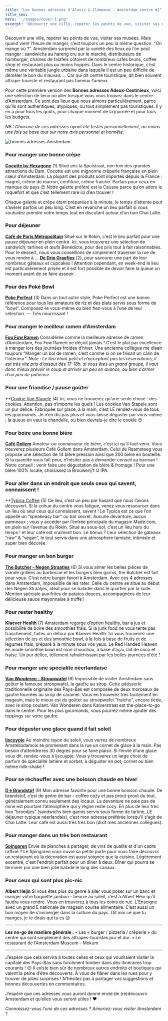 ```yaml
---
title: "Les bonnes adresses d'Alexis & Clémence - Amsterdam centre #1"
title_seo: ''
hero: './images/cover-1.png'
excerpt: 'Découvrir une ville, repérer les points de vue, visiter ses musées. Mais quand vient l’heure de manger, c’est toujours un peu la même question. “On mange où ?”. Amsterdam surprend par la variété des lieux où l’on peut manger : sandwichs au hareng cru sur le marché, distributeurs de hamburger, chaînes de falafels côtoient de'
---
```


Découvrir une ville, repérer les points de vue, visiter ses musées. Mais quand vient l’heure de manger, c’est toujours un peu la même question. “On mange où ?”. Amsterdam surprend par la variété des lieux où l’on peut manger : sandwichs au hareng cru sur le marché, distributeurs de hamburger, chaînes de falafels côtoient de nombreux cafés bruns, coffee shop et restaurant plus ou moins huppés. Dans le centre historique, c’est même une véritable jungle urbaine dans laquelle il est un peu difficile de démêler le bon du mauvais ... Car qui dit centre touristique, dit bien souvent attrape-touriste et restaurant pas fameux-fameux.

Pour cette première version des **Bonnes adresses Adeux-Cestmieux**, voici une sélection de lieux où aller lorsque vous vous trouvez dans le centre d’Amsterdam. Ce sont des lieux que nous aimons particulièrement, parce qu’ils sont authentiques, atypiques, ou tout simplement pas touristiques. Il y en a pour tous les goûts, pour chaque moment de la journée et pour tous les budgets.

_NB : Chacune de ces adresses ayant été testés personnellement, au moins une fois se base tout sur notre avis personnel et honnête._

<img alt="bonnes adresses Amsterdam" src="./images/bonnes-adresses.png">

### Pour manger une bonne crêpe

**[Cocotte by Hexagone](https://www.cocotte-hexagone.com/)** (1)
Situé ans la Spuistraat, non loin des grandes attractions du Dam, Cocotte est une mignonne crêperie française en plein cœur d’Amsterdam. La plupart des produits sont importés depuis la France : magret, crême de marron, confiture, crême fraiche. Parfais pour ceux en manque du pays 😉 Notre galette préféré est la Causse parce qu’on adore le roquefort et que c’est tellement rare ici d’en trouver !

Chaque galette et crêpe étant préparées à la minute, le temps d’attente peut s’avérer parfois un peu long. C’est en revanche un lieu parfait si vous souhaitez prendre votre temps tout en discutant autour d’un bon Chai Latte.

### Pour déjeuner

**[Café de Paris Métropolitain](http://www.cafe-de-paris.nl/)**
Situé sur le Rokin, c’est le lieu parfait pour une pause déjeuner en plein centre. Ici, vous trouverez une sélection de sandwich, tartines et œufs Bénédicte, pour des prix tout à fait raisonnables.
Pour le dessert, nous vous conseillons de simplement traverser la rue de vous rendre à ...
**[De Drie Graefjes](https://www.dedriegraefjes.nl/)** (2), pour savourer une part de leur nombreux gâteaux et cupcakes ! Attention cependant, en week-end le lieu est particulièrement prisée et il est fort possible de devoir faire la queue un moment avant de se faire asseoir.

### Pour des Poké Bowl

**[Poke Perfect](https://pokeperfect.nl/)** (3)
Dans un tout autre style, Poke Perfect est une bonne référence pour tous les amateurs de riz et des plats servis sous forme de “bowl”. Composez-le vous-même ou bien fiez-vous à l’une de leur sélection.
— Très nourrissant !

### Pour manger le meilleur ramen d’Amsterdam

**[Fou Fow Ramen](http://www.foufow.nl/)**
Considérée comme la meilleure adresse de ramen d’Amsterdam, Fou Fow Ramen ne déçoit jamais ! C’est le plat par excellence à manger lors des journées froides d’hiver. Une ancienne collègue me disait toujours “Manger un bol de ramen, c’est comme si on se faisait un câlin de l’intérieur”.
_Note : Le lieu étant petit et n’acceptant pas les réservations, il est très vite pris d’assaut dès 17-18h. si vous êtes un grand groupe, il vaut donc mieux prévoir le coup et arriver un peu en avance, ou bien s’armer d’un peu de patience._

### Pour une friandise / pause goûter

\*\*[Cookie Van Stapele](http://vanstapele.com/eng.php) (4)
Ici, vous ne trouverez qu’une seule chose : des cookies. Attention, pas n’importe les quels ! Les cookies Van Stapele sont un pur délice. Fabriquée sur place, à la main, c’est LE rendez-vous de tous les gourmands. Je n’en dis pas plus et vous laisse déguster par vous-même ; la queue en vaut la chandelle, ou bien devrais-je dire le cookie 😉

### Pour boire une bonne bière

**[Café Gollem](https://cafegollem.nl/)**
Amateur ou connaisseur de bière, c’est ici qu’il faut venir. Vous trouverez plusieurs Café Gollem dans Amsterdam. Celui de Raamsteeg vous propose une sélection de 14 bière pression ainsi que 200 bière en bouteille. Si la quantité vous fait peur, n’hésiter pas à demander conseil au barman ! Notre conseil : venir faire une dégustation de bière & fromage ! Pour une bière 100% locale, choisissez la Brouwerij't IJ IPA.

### Pour aller dans un endroit que seuls ceux qui savent, connaissent !

\*\*[Typica Coffee](http://www.typicacoffee.nl) (5)
Ce lieu, c’est un peu par hasard que nous l’avons découvert. Si la cohue du centre vous fatigue, venez vous ressourcer dans un lieu où seul ceux qui connaissent, savent ! Le Typica est ce que l’on appelle un “speakeasy bar” ou bar secret. Aucune devanture, aucun panneaux ; vous y accéder par l’entrée principale du magasin Made.com, en plein sur l’avenue du Rokin. Situé au sous-sol, c’est un lieu hors du temps ! et leur café est vraiment bon. Le bonus ? Leur sélection de gateaux “raw” & “vegan”, le tout servis dans une atmosphere tamisée, intimiste et super bien décorée.

### Pour manger un bon burger

**[The Butcher - Negen Straatjes](http://the-butcher.com/ninestreets/gallery/?lang=en)** (6)
Si vous aimer les belles pièces de viande grillées au barbecue et les burgers bien garnis, the Butcher est fait pour vous. C’est notre burger favori à Amsterdam. Avec ces 4 adresses dans Amsterdam, impossible de les rater. Celle du centre se situe au début des Negen Straatjes, idéal pour se balader dans le quartier par la suite. Mention spéciale aux frites de patates douces, accompagnées de leur délicieuse sauce mayonnaise à truffe !

### Pour rester healthy

**[Klaever Health](http://www.klaever-health.nl/)** (7)
Amsterdam regorge d’option healthy, bar à jus et possibilité de boire des smoothies frais. Si la junk food ne vous tente pas franchement, faites un détour par Klaever Health. Ici vous trouverez une sélection de jus et des smoothie bowl, à la fois à base de fruits et de legumes frais, préparé à la minute sous vos yeux. Le Red Handed Heaven en mode smoothie bowl est mon chouchou, à base d’açaï, lait de coco et fraise. Un pur délice, tellement rafraîchissant par les belles journées d'été !

### Pour manger une spécialité néerlandaise

**[Van Wonderen - Stroopwafel](http://www.vanwonderenstroopwafels.nl/)** (8)
Impossible de visiter Amsterdam sans goûter la fameuse stroopwafel, la gaufre au sirop. Cette pâtisserie traditionnelle originaire des Pays-Bas est composée de deux morceaux de gaufre fourrées au sirop de caramel. Vous en trouverez très facilement en magasin, mais le mieux est de goûter au stroopwafel “fraiche”, encore tiède, avec le sirop coulant. Van Wonderen dans Kalverstraat est the-place-to-go dans le centre. Pour les plus gourmands, vous pourrez même ajouter des toppings sur votre gaufre.

### Pour déguster une glace quand il fait soleil

**[Ijscuypje](http://www.ijscuypje.nl/)**
Au moindre rayon de soleil, vous verrez de nombreux Amstellodamois se promenant dans la rue un cornet de glace à la main. Pas besoin d’attendre les 30 degrés pour se faire plaisir. Si l’envie d’une glace vous dit, rendez-vous à Ijscuypje. Vous y trouverez un large choix de parfum de spécialité laitière et sorbet, à déguster en pot, cornet ou bien même milk-shake !

### Pour se réchauffer avec une boisson chaude en hiver

**[D e Brandstof](http://www.bar-brandstof.nl/)** (9)
Mon adresse favorite pour une bonne boisson chaude. De brandstof, c’est de genre de bar - coffee cozy et pas prout-prout du tout, généralement connu seulement des locaux. La devanture ne paie pas de mine est pourtant l’atmosphère qui y règne reste cozy. En plus de leur très bon “broodjes” (sandwichs bien garnis servis sous forme de tartine, LE déjeuner typique néerlandais), c’est mon adresse préférée lorsqu’il s’agit de Chai Latte. Leur café est aussi très très bon (dixit mes anciennes collègues).

### Pour manger dans un très bon restaurant

**[Spingaren](https://spingaren.nl/)**
Envie de planches à partager, de vins de qualité et d'un cadre raffiné ? Le Spingaren vous ouvre sa petite porte pour vous faire découvrir un restaurant où la décoration est aussi soignée que la cuisine. Légèrement excentré, c'est l'endroit parfait pour un dîner à deux. Dîner qui pourra se terminer par une bien jolie balade le long des canaux.

### Pour ceux qui sont plus pic-nic

**Albert Heijn**
Si vous êtes plus du genre à aller vous poser sur un banc et manger votre baguette jambon - beurre au soleil, c’est à Albert Hein qu’il faudra vous rendre. Vous en trouverez à tous les coins de rue. L’Enseigne avec un grand E nationale de magasin course alimentaire. C’est aussi un bon moyen de s’immerger dans la culture du pays. Dit moi ce que tu manges, je te dirais qui tu es 😉

---

**Les no-go de manière générale :**
• Les « burger / pizzeria / crêperie » du centre qui sont simplement des attrapes-touristes pur et dur.
• Le restaurant de l’Amsterdam Museum - Mokum

---

J’espère que cela servira à toutes celles et ceux qui voudraient visiter la capitale des Pays-Bas sans forcément tomber dans des itinéraires trop courants ! 😉
Il existe bien sûr de nombreux autres endroits et boutiques qui valent la peine d’être découverts. À vous de flâner dans les rues pour y trouver de jolies surprises ! N’hésitez pas à partager vos suggestions et bonnes découvertes en commentaires.

J’espère que ces adresses vous auront donné envie de (re)découvrir Amsterdam et qu’elles vous seront utiles ! ♥

_Connaissez-vous l’une de ces adresses ?_
_Aimeriez-vous visiter Amsterdam ?_
